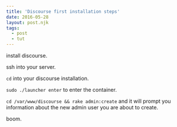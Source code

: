 ```yaml
---
title: 'Discourse first installation steps'
date: 2016-05-28
layout: post.njk
tags:
  - post
  - tut
---
```


install discourse.

ssh into your server.

`cd` into your discourse installation.

`sudo ./launcher enter` to enter the container.

`cd /var/www/discourse && rake admin:create` and it will prompt you information
about the new admin user you are about to create.


boom.
